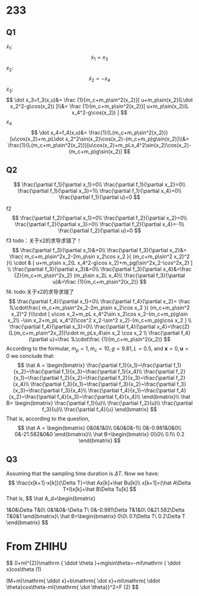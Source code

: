 # 233
## Q1

$\dot x_1$:
$$
\dot x_1=x_3
$$
$\dot x_2$:
$$
\dot x_2=-x_4
$$
$\dot x_3$:
$$
\dot x_3=f_3(x,u)&=
\frac {1}{m_c+m_p\sin^2(x_2)}[
	u+m_p\sin(x_2)(L\dot x_2^2-g\cos(x_2))
]\\&=
\frac {1}{m_c+m_p\sin^2(x_2)}[
	u+m_p\sin(x_2)(L x_4^2-g\cos(x_2))
]
$$
$\dot x_4$
$$
\dot x_4=f_4(x,u)&=
\frac{1}{L(m_c+m_p\sin^2(x_2))}[u\cos(x_2)+m_pL\dot x_2^2\sin(x_2)\cos(x_2)-(m_c+m_p)g\sin(x_2)]\\&=
\frac{1}{L(m_c+m_p\sin^2(x_2))}[u\cos(x_2)+m_pLx_4^2\sin(x_2)\cos(x_2)-(m_c+m_p)g\sin(x_2)]
$$

## Q2

$$
\frac{\partial f_1}{\partial x_1}=0\\
\frac{\partial f_1}{\partial x_2}=0\\
\frac{\partial f_1}{\partial x_3}=1\\
\frac{\partial f_1}{\partial x_4}=0\\
\frac{\partial f_1}{\partial u}=0
$$

f2
$$
\frac{\partial f_2}{\partial x_1}=0\\
\frac{\partial f_2}{\partial x_2}=0\\
\frac{\partial f_2}{\partial x_3}=0\\
\frac{\partial f_2}{\partial x_4}=-1\\
\frac{\partial f_2}{\partial u}=0
$$
f3 todo：关于x2的求导求错了！
$$
\frac{\partial f_3}{\partial x_1}&=0\\
\frac{\partial f_3}{\partial x_2}&=
\frac{
	m_c+m_p\sin^2x_2-2m_p\sin x_2\cos x_2
}{
	(m_c+m_p\sin^2 x_2)^2
}\\
\cdot &
[
	u+m_p\sin x_2(L x_4^2-g\cos x_2)+m_pg(\sin^2x_2-\cos^2x_2)
]
\\
\frac{\partial f_3}{\partial x_3}&=0\\
\frac{\partial f_3}{\partial x_4}&=\frac {2}{m_c+m_p\sin^2x_2}
(m_p\sin x_2L x_4)\\
\frac{\partial f_3}{\partial u}&=\frac {1}{m_c+m_p\sin^2(x_2)}
$$
f4: todo:关于x2的求导求错了
$$
\frac{\partial f_4}{\partial x_1}=0\\
\frac{\partial f_4}{\partial x_2}=
\frac 1L\cdot\frac{
	m_c+m_p\sin^2x_2-2m_p\sin x_2\cos x_2
}{
	(m_c+m_p\sin^2 x_2)^2
}\\\cdot
[
	u\cos x_2+m_pL x_4^2\sin x_2\cos x_2-(m_c+m_p)g\sin x_2\\
	-\sin x_2+m_pL x_4^2(\cos^2 x_2-\sin^2 x_2)-(m_c+m_p)g\cos x_2
]
\\
\frac{\partial f_4}{\partial x_3}=0\\
\frac{\partial f_4}{\partial x_4}=\frac{2}{L(m_c+m_p\sin^2x_2)}\cdot 
m_pLx_4\sin x_2 \cos x_2
\\
\frac{\partial f_4}{\partial u}=\frac 1L\cdot\frac {1}{m_c+m_p\sin^2(x_2)}
$$
According to the formular, $m_p=1,m_c=10,g=9.81,L=0.5$, and $\pmb x=0,\pmb u=0$ we conclude that:
$$
\hat A = \begin{bmatrix}
\frac{\partial f_1}{x_1}~\frac{\partial f_1}{x_2}~\frac{\partial f_1}{x_3}~\frac{\partial f_1}{x_4}\\
\frac{\partial f_2}{x_1}~\frac{\partial f_2}{x_2}~\frac{\partial f_2}{x_3}~\frac{\partial f_2}{x_4}\\
\frac{\partial f_3}{x_1}~\frac{\partial f_3}{x_2}~\frac{\partial f_3}{x_3}~\frac{\partial f_3}{x_4}\\
\frac{\partial f_4}{x_1}~\frac{\partial f_4}{x_2}~\frac{\partial f_4}{x_3}~\frac{\partial f_4}{x_4}\\
\end{bmatrix}\\
\hat B=
\begin{bmatrix}
\frac{\partial f_1}{u}\\
\frac{\partial f_2}{u}\\
\frac{\partial f_3}{u}\\
\frac{\partial f_4}{u}
\end{bmatrix}
$$
That is, according to the question, 
$$
\hat A = \begin{bmatrix}
0&0&1&0\\
0&0&0&-1\\
0&-0.981&0&0\\
0&-21.582&0&0 
\end{bmatrix}\\
\hat B=\begin{bmatrix}
0\\0\\
0.1\\
0.2
\end{bmatrix}
$$

## Q3

Assuming that the sampling time duration is $\Delta T.$ Now we have:
$$
\frac{x[k+1]-x[k]}{\Delta T}=\hat Ax[k]+\hat Bu[k]\\
x[k+1]=(\hat A\Delta T+I)x[k]+\hat B\Delta Tu[k]
$$
That is,
$$
\hat A_d=\begin{bmatrix}

1&0&\Delta T&0\\
0&1&0&-\Delta T\\
0&-0.981\Delta T&1&0\\
0&21.582\Delta T&0&1 
\end{bmatrix}\\
\hat B=\begin{bmatrix}
0\\0\\
0.1\Delta T\\
0.2\Delta T
\end{bmatrix}
$$

# From ZHIHU

$$
(I+ml^{2})\mathrm { \ddot \theta }+mglsin\theta=-ml\mathrm { \ddot x}cos\theta (1)

(M+m)\mathrm{ \ddot x}+b\mathrm{ \dot x}+ml\mathrm{ \ddot \theta}cos\theta-ml{\mathrm{ \dot \theta}}^2=F (2)
$$



